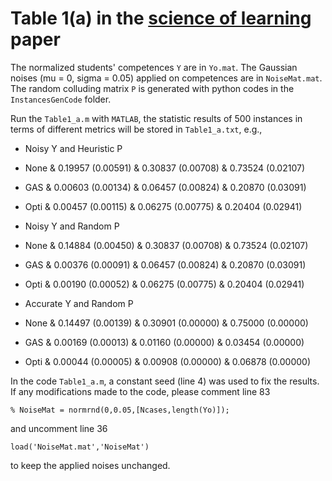 # Table 1(a) in the [science of learning]() paper

The normalized students' competences ``Y`` are in ``Yo.mat``. The Gaussian noises (mu = 0, sigma = 0.05) applied on competences are in ``NoiseMat.mat``.
The random colluding matrix ``P`` is generated with python codes in the ``InstancesGenCode`` folder.

Run the ``Table1_a.m`` with ``MATLAB``, the statistic results of 500 instances in terms of different metrics will be stored in ``Table1_a.txt``, e.g.,

* Noisy Y and Heuristic P
* None & 0.19957 (0.00591) & 0.30837 (0.00708) & 0.73524 (0.02107)
*  GAS & 0.00603 (0.00134) & 0.06457 (0.00824) & 0.20870 (0.03091)
* Opti & 0.00457 (0.00115) & 0.06275 (0.00775) & 0.20404 (0.02941)

* Noisy Y and Random P
* None & 0.14884 (0.00450) & 0.30837 (0.00708) & 0.73524 (0.02107)
*  GAS & 0.00376 (0.00091) & 0.06457 (0.00824) & 0.20870 (0.03091)
* Opti & 0.00190 (0.00052) & 0.06275 (0.00775) & 0.20404 (0.02941)

* Accurate Y and Random P
* None & 0.14497 (0.00139) & 0.30901 (0.00000) & 0.75000 (0.00000)
*  GAS & 0.00169 (0.00013) & 0.01160 (0.00000) & 0.03454 (0.00000)
* Opti & 0.00044 (0.00005) & 0.00908 (0.00000) & 0.06878 (0.00000)

In the code ``Table1_a.m``, a constant seed (line 4) was used to fix the results. If any modifications made to the code, please comment line 83 
```
% NoiseMat = normrnd(0,0.05,[Ncases,length(Yo)]);
```
and uncomment line 36 
```
load('NoiseMat.mat','NoiseMat')
```
to keep the applied noises unchanged.
